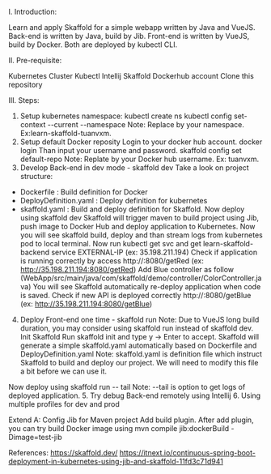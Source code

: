 I. Introduction:

Learn and apply Skaffold for a simple webapp written by Java and VueJS.
Back-end is written by Java, build by Jib.
Front-end is written by VueJS, build by Docker.
Both are deployed by kubectl CLI.

II. Pre-requisite:

Kubernetes Cluster
Kubectl 
Intellij
Skaffold
Dockerhub account
Clone this repository

III. Steps:
1. Setup kubernetes namespace:
kubectl create ns <namespace>
kubectl config set-context --current --namespace <namespace>
Note: Replace <namespace> by your namespace. Ex:learn-skaffold-tuanvxm.
2. Setup default Docker reposity
Login to your docker hub account.
docker login
Than input your username and password.
skaffold config set default-repo <repository>
Note: Replate <repository> by your Docker hub username. Ex: tuanvxm.
3. Develop Back-end in dev mode - skaffold dev
Take a look on project structure:
- Dockerfile : Build definition for Docker
- DeployDefinition.yaml : Deploy definition for kubernetes
- skaffold.yaml : Build and deploy definition for Skaffold.
Now deploy using skaffold dev
Skaffold will trigger maven to build project using Jib, push image to Docker Hub and deploy application to Kubernetes.
Now you will see skaffold build, deploy and than stream logs from kubernetes pod to local terminal.
Now run kubectl get svc and get learn-skaffold-backend service EXTERNAL-IP (ex: 35.198.211.194)
Check if application is running correctly by access http://<EXTERNAL-IP>:8080/getRed (ex: http://35.198.211.194:8080/getRed)
Add Blue controller as follow (WebApp/src/main/java/com/skaffold/demo/controller/ColorController.java)
You will see Skaffold automatically re-deploy application when code is saved.
Check if new API is deployed correctly http://<EXTERNAL-IP>:8080/getBlue (ex: http://35.198.211.194:8080/getBlue)
4. Deploy Front-end one time - skaffold run
Note: Due to VueJS long build duration, you may consider using skaffold run instead of skaffold dev.
Init Skaffold
Run skaffold init and type y -> Enter to accept.
Skaffold will generate a simple skaffold.yaml automatically based on Dockerfile and DeployDefinition.yaml
Note: skaffold.yaml is definition file which instruct Skaffold to build and deploy our project.
We will need to modify this file a bit before we can use it.

Now deploy using skaffold run -- tail
Note: --tail is option to get logs of deployed application.
5. Try debug Back-end remotely using Intellij
6. Using multiple profiles for dev and prod


Extend A: Config Jib for Maven project
Add build plugin. After add plugin, you can try build Docker image using mvn compile jib:dockerBuild -Dimage=test-jib


References:
https://skaffold.dev/
https://itnext.io/continuous-spring-boot-deployment-in-kubernetes-using-jib-and-skaffold-11fd3c71d941
